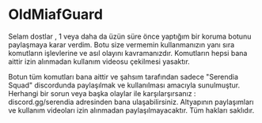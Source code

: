 # OldMiafGuard
Selam dostlar , 1 veya daha da üzün süre önce yaptığım bir koruma botunu paylaşmaya karar verdim. Botu size vermemin kullanmanızın yanı sıra komutların işlevlerine ve asıl olayını kavramanızdır. Komutların hepsi bana aittir izin alınmadan kullanım videosu çekilmesi yasaktır. 

Botun tüm komutları bana aittir ve şahsım tarafından sadece "Serendia Squad" discordunda paylaşılmak ve kullanılması amacıyla sunulmuştur.
Herhangi bir sorun veya başka olaylar ile karşılarşırsanız : discord.gg/serendia adresinden bana ulaşabilirsiniz.
Altyapının paylaşımları ve kullanım videoları izin alınmadan paylaşılmayacaktır.
Tüm hakları saklıdır.
